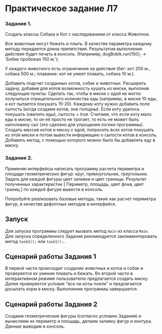 # Практическое задание Л7

### Задание 1.

Создать классы Собака и Кот с наследованием от класса Животное.

Все животные могут бежать и плыть. В качестве параметра каждому методу передается длина препятствия. Результатом выполнения действия будет печать в консоль. (Например, dogBobik.run(150); -> 'Бобик пробежал 150 м.');

У каждого животного есть ограничения на действия (бег: кот 200 м., собака 500 м.; плавание: кот не умеет плавать, собака 10 м.).

Добавить подсчет созданных котов, собак и животных.
Расширить задачу, добавив для котов возможность кушать из миски, выполнив следующие пункты:
Сделать так, чтобы в миске с едой не могло получиться отрицательного количества еды (например, в миске 10 еды, а кот пытается покушать 15-20).
Каждому коту нужно добавить поле сытость (когда создаем котов, они голодны). Если коту удалось покушать (хватило еды), сытость = true.
Считаем, что если коту мало еды в миске, то он её просто не трогает, то есть не может быть наполовину сыт (это сделано для упрощения логики программы).
Создать массив котов и миску с едой, попросить всех котов покушать из этой миски и потом вывести информацию о сытости котов в консоль.
Добавить метод, с помощью которого можно было бы добавлять еду в миску.

### Задание 2.
Применяя интерфейсы написать программу расчета периметра и площади геометрических фигур: круг, прямоугольник, треугольник.
Задать для каждой фигуры цвет заливки и цвет границы.
Результат полученных характеристик [ Периметр, площадь, цвет фона, цвет границ ] по каждой фигуре вывести в консоль.


Попробуйте реализовать базовые методы, такие как расчет периметра фигур, в качестве дефолтных методов в интерфейсе.

## Запуск

Для запуска программы следует вызвать метод `main` из класса `Main`.
Для запуска определенного Задания  рекомендуется закомментировать метод `task2();` или `task1();`.


## Сценарий работы Задания 1

В первой части происходит создание животных и котов и собак и проверяется их умение плавать и бежать.
Во второй части в интерактивном режиме пользователю предлагается создать миску. Далее проверяется условие "все ли коты поели" и предлагается досыпать корм в миску.
Выполнение программы завершается.

## Сценарий работы Задания 2

Создаем геометрические фигуры (согласно условию Задания) и вычисляем их периметр и площадь, делаем заливку фигур и контура. Данные выводим в консоль.